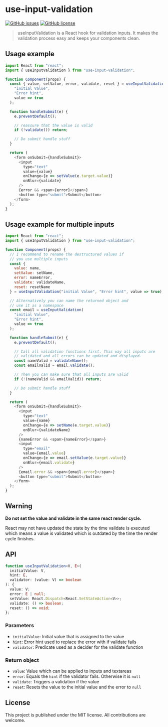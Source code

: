# use-input-validation

[![GitHub issues](https://img.shields.io/github/issues/christoph-fricke/use-input-validation?style=flat-square)](https://github.com/christoph-fricke/use-input-validation/issues)
[![GitHub license](https://img.shields.io/github/license/christoph-fricke/use-input-validation?style=flat-square)](https://github.com/christoph-fricke/use-input-validation/blob/master/LICENSE)

> useInputValidation is a React hook for validation inputs. It makes the
> validation process easy and keeps your components clean.

## Usage example

```js
import React from "react";
import { useInputValidation } from "use-input-validation";

function Component(props) {
  const { value, setValue, error, validate, reset } = useInputValidation(
    "initial Value",
    "Error hint",
    value => true
  );

  function handleSubmit(e) {
    e.preventDefault();

    // reassure that the value is valid
    if (!validate()) return;

    // Do submit handle stuff
  }

  return (
    <form onSubmit={handleSubmit}>
      <input
        type="text"
        value={value}
        onChange={e => setValue(e.target.value)}
        onBlur={validate}
      />
      {error && <span>{error}</span>}
      <button type="submit">Submit</button>
    </form>
  );
}
```

## Usage example for multiple inputs

```js
import React from "react";
import { useInputValidation } from "use-input-validation";

function Component(props) {
  // I recommend to rename the destructured values if
  // you use multiple inputs
  const {
    value: name,
    setValue: setName,
    error: nameError,
    validate: validateName,
    reset: resetName
  } = useInputValidation("initial Value", "Error hint", value => true);

  // Alternatively you can name the returned object and
  // use it as a namespace
  const email = useInputValidation(
    "initial Value",
    "Error hint",
    value => true
  );

  function handleSubmit(e) {
    e.preventDefault();

    // Call all validation functions first. This way all inputs are
    // validated and all errors can be updated and displayed.
    const nameValid = validateName();
    const emailValid = email.validate();

    // Then you can make sure that all inputs are valid
    if (!(nameValid && emailValid)) return;

    // Do submit handle stuff
  }

  return (
    <form onSubmit={handleSubmit}>
      <input
        type="text"
        value={name}
        onChange={e => setName(e.target.value)}
        onBlur={validateName}
      />
      {nameError && <span>{nameError}</span>}
      <input
        type="email"
        value={email.value}
        onChange={e => email.setValue(e.target.value)}
        onBlur={email.validate}
      />
      {email.error && <span>{email.error}</span>}
      <button type="submit">Submit</button>
    </form>
  );
}
```

## Warning

**Do not set the value and validate in the same react render cycle.**

React may not have updated the state by the time validate is executed which
means a value is validated which is outdated by the time the render cycle
finishes.

## API

```ts
function useInputValidation<V, E>(
  initialValue: V,
  hint: E,
  validator: (value: V) => boolean
): {
  value: V;
  error: E | null;
  setValue: React.Dispatch<React.SetStateAction<V>>;
  validate: () => boolean;
  reset: () => void;
};
```

### Parameters

- `initialValue`: Initial value that is assigned to the value
- `hint`: Error hint used to replace the error with if validate fails
- `validator`: Predicate used as a decider for the validate function

### Return object

- `value`: Value which can be applied to inputs and textareas
- `error`: Equals the `hint` if the validator fails. Otherwise it is `null`
- `validate`: Triggers a validation if the value
- `reset`: Resets the value to the initial value and the error to `null`

## License

This project is published under the MIT license. All contributions are welcome.
